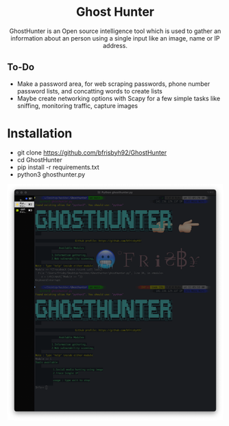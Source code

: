 <h1 align="center">Ghost Hunter</h1>

<p align="center">
GhostHunter is an Open source intelligence tool which is used to gather an information about an person using a single input like an image, name or IP address.
</p>

## To-Do
- Make a password area, for web scraping passwords, phone number password lists, and concatting words to create lists
- Maybe create networking options with Scapy for a few simple tasks like sniffing, monitoring traffic, capture images
# Installation

- git clone https://github.com/bfrisbyh92/GhostHunter
- cd GhostHunter
- pip install -r requirements.txt
- python3 ghosthunter.py

![image](./public/ghosthunter1.png)
